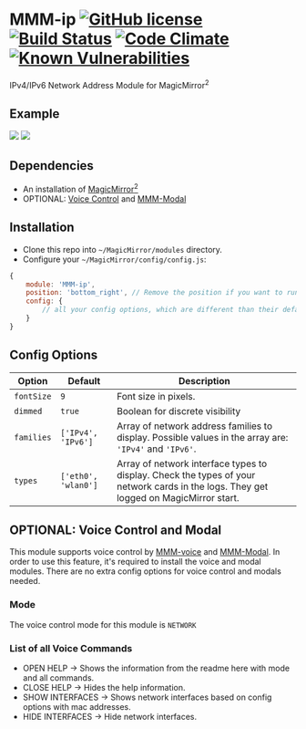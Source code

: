# MMM-ip [![GitHub license](https://img.shields.io/badge/license-MIT-blue.svg?style=flat)](https://raw.githubusercontent.com/fewieden/MMM-ip/master/LICENSE) [![Build Status](https://travis-ci.org/fewieden/MMM-ip.svg?branch=master)](https://travis-ci.org/fewieden/MMM-ip) [![Code Climate](https://codeclimate.com/github/fewieden/MMM-ip/badges/gpa.svg?style=flat)](https://codeclimate.com/github/fewieden/MMM-ip) [![Known Vulnerabilities](https://snyk.io/test/github/fewieden/mmm-ip/badge.svg)](https://snyk.io/test/github/fewieden/mmm-ip)

IPv4/IPv6 Network Address Module for MagicMirror<sup>2</sup>

## Example

![](.github/example.jpg) ![](.github/example2.jpg)

## Dependencies

* An installation of [MagicMirror<sup>2</sup>](https://github.com/MichMich/MagicMirror)
* OPTIONAL: [Voice Control](https://github.com/fewieden/MMM-voice) and [MMM-Modal](https://github.com/fewieden/MMM-Modal)

## Installation

* Clone this repo into `~/MagicMirror/modules` directory.
* Configure your `~/MagicMirror/config/config.js`:

```js
{
    module: 'MMM-ip',
    position: 'bottom_right', // Remove the position if you want to run the module in voice only mode
    config: {
        // all your config options, which are different than their default values
    }
}
```

## Config Options

| **Option** | **Default** | **Description** |
| --- | --- | --- |
| `fontSize` | `9` | Font size in pixels. |
| `dimmed` | `true` | Boolean for discrete visibility |
| `families` | `['IPv4', 'IPv6']` | Array of network address families to display. Possible values in the array are: `'IPv4'` and `'IPv6'`. |
| `types` | `['eth0', 'wlan0']` | Array of network interface types to display. Check the types of your network cards in the logs. They get logged on MagicMirror start. |

## OPTIONAL: Voice Control and Modal

This module supports voice control by [MMM-voice](https://github.com/fewieden/MMM-voice) and [MMM-Modal](https://github.com/fewieden/MMM-Modal).
In order to use this feature, it's required to install the voice and modal modules. There are no extra config options for voice control and modals needed.

### Mode

The voice control mode for this module is `NETWORK`

### List of all Voice Commands

* OPEN HELP -> Shows the information from the readme here with mode and all commands.
* CLOSE HELP -> Hides the help information.
* SHOW INTERFACES -> Shows network interfaces based on config options with mac addresses.
* HIDE INTERFACES -> Hide network interfaces.

